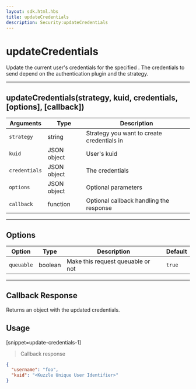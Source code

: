 ```yaml
---
layout: sdk.html.hbs
title: updateCredentials
description: Security:updateCredentials
---
```

  

# updateCredentials
Update the current user's credentials for the specified <strategy>. The credentials to send depend on the authentication plugin and the strategy.

---

## updateCredentials(strategy, kuid, credentials, [options], [callback])

| Arguments | Type | Description
|-----------|------|------------
| `strategy` | string | Strategy you want to create credentials in
| `kuid` | JSON object | User's kuid
| `credentials` | JSON object | The credentials
| `options` | JSON object | Optional parameters
| `callback`| function | Optional callback handling the response

---

## Options

| Option | Type | Description | Default
|--------|------|-------------|---------
| `queuable` | boolean | Make this request queuable or not  | `true`

---

## Callback Response

Returns an object with the updated credentials.

## Usage

[snippet=update-credentials-1]
> Callback response

```json
{
  "username": "foo",
  "kuid": "<Kuzzle Unique User Identifier>"
}
```